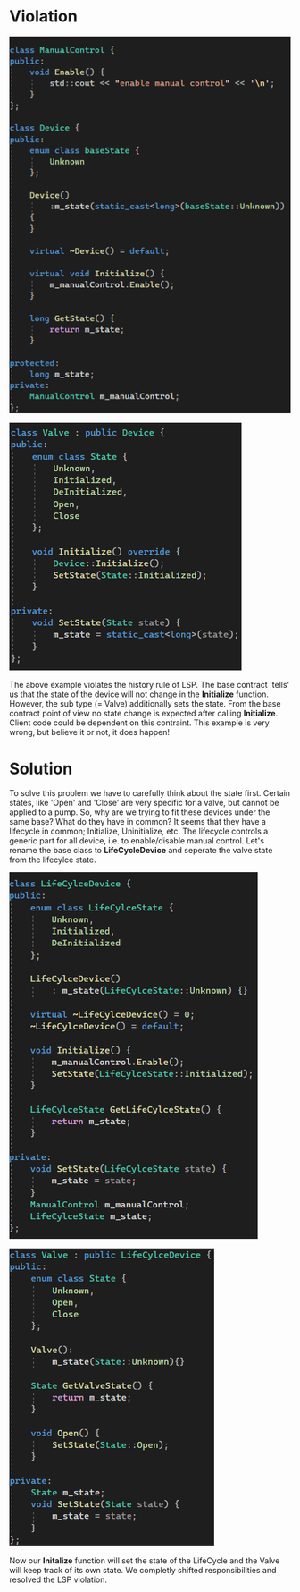 # Violation

![Base](https://github.com/NiekBeijloos/SOLID/blob/master/3.%20Liskov%20Substitution%20Principle/Examples/History%20rule/Violation/Base.png?raw=true)

![Derived](https://github.com/NiekBeijloos/SOLID/blob/master/3.%20Liskov%20Substitution%20Principle/Examples/History%20rule/Violation/Derived.png?raw=true)

The above example violates the history rule of LSP. The base contract 'tells' us that the state of the device will not change in the **Initialize** function. However, the sub type (= Valve) additionally sets the state. From the base contract point of view no state change is expected after calling **Initialize**. Client code could be dependent on this contraint. This example is very wrong, but believe it or not, it does happen!


# Solution

To solve this problem we have to carefully think about the state first. Certain states, like 'Open' and 'Close' are very specific for a valve, but cannot be applied to a pump. So, why are we trying to fit these devices under the same base? What do they have in common? It seems that they have a lifecycle in common; Initialize, Uninitialize, etc. The lifecycle controls a generic part for all device, i.e. to enable/disable manual control. Let's rename the base class to **LifeCycleDevice** and seperate the valve state from the lifecylce state.

![Base](https://github.com/NiekBeijloos/SOLID/blob/master/3.%20Liskov%20Substitution%20Principle/Examples/History%20rule/Solution/Base.png?raw=true)

![Derived](https://github.com/NiekBeijloos/SOLID/blob/master/3.%20Liskov%20Substitution%20Principle/Examples/History%20rule/Solution/Derived.png?raw=true)

Now our **Initalize** function will set the state of the LifeCycle and the Valve will keep track of its own state. We completly shifted responsibilities and resolved the LSP violation.
